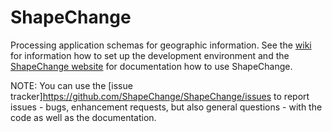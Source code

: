 # ShapeChange
Processing application schemas for geographic information. See the [wiki](https://github.com/ShapeChange/ShapeChange/wiki) for information how to set up the development environment and the [ShapeChange website](http://shapechange.net) for documentation how to use ShapeChange.

NOTE: You can use the [issue tracker]https://github.com/ShapeChange/ShapeChange/issues to report issues - bugs, enhancement requests, but also general questions - with the code as well as the documentation.
